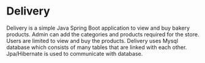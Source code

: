 # Delivery

Delivery is a simple Java Spring Boot application to view and buy bakery products. Admin can add the categories and products required for the store. Users are limited to view and buy the products.
Delivery uses Mysql database which consists of many tables that are linked with each other. Jpa/Hibernate is used to communicate with database. 


